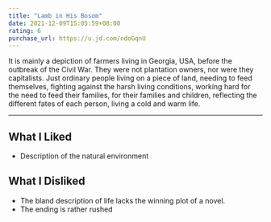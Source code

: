 ```yaml
---
title: "Lamb in His Bosom"
date: 2021-12-09T15:05:59+08:00
rating: 6
purchase_url: https://u.jd.com/ndoGqnU
---
```


It is mainly a depiction of farmers living in Georgia, USA, before the outbreak of the Civil War.
They were not plantation owners, nor were they capitalists. Just ordinary people living on a piece of land, needing to feed themselves, fighting against the harsh living conditions, working hard for the need to feed their families, for their families and children, reflecting the different fates of each person, living a cold and warm life.

---

## What I Liked

* Description of the natural environment

## What I Disliked

* The bland description of life lacks the winning plot of a novel.
* The ending is rather rushed
